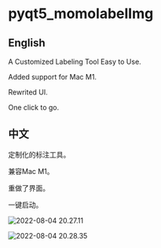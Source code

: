 # pyqt5_momolabelImg

## English

A Customized Labeling Tool Easy to Use.

Added support for Mac M1.

Rewrited UI.

One click to go.

## 中文

定制化的标注工具。

兼容Mac M1。

重做了界面。

一键启动。


![2022-08-04 20.27.11](./img/2022-08-04_20.27.11.png)


![2022-08-04 20.28.35](./img/2022-08-04_20.28.35.png)
